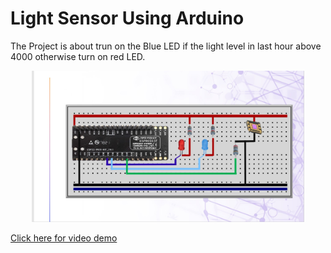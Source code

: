 # Light Sensor Using Arduino
The Project is about trun on the Blue LED if the light level in last hour above 4000 otherwise turn on red LED.
<p align="center"><img src=light_level.jpeg height="242"/></p>

[Click here for video demo](https://photos.app.goo.gl/JtYNgyZq2XgMNqY38)

